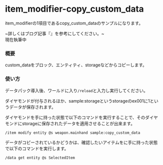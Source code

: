 # item_modifier-copy_custom_data
item_modifierの1項目であるcopy_custom_dataのサンプルになります。

~詳しくはブログ記事『[]()』を参考にしてください。~<br>
現在執筆中

<h3>概要</h3>
custom_dataをブロック、エンティティ、storageなどからコピーします。

<h3>使い方</h3>

データパック導入後、ワールドに入り```/reload```と入力し実行してください。

ダイヤモンドが付与されるほか、sample:storageというstorageのex001に1というデータが保存されます。

ダイヤモンドを手に持った状態で以下のコマンドを実行することで、そのダイヤモンドにstorageに保存されたデータを適用させることが出来ます。

```copy
/item modify entity @s weapon.mainhand sample:copy_custom_data
```

データがコピーされているかどうかは、確認したいアイテムをに手に持った状態で以下のコマンドを実行します。

```copy
/data get entity @s SelectedItem
```
